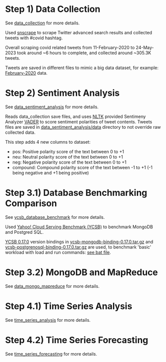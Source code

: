 # Step 1) Data Collection
See [data_collection](./data_collection/Data%20Collection.ipynb) for more details.

Used [snscrape](https://github.com/JustAnotherArchivist/snscrape) to scrape Twitter advanced search results and collected tweets with #covid hashtag.

Overall scraping covid related tweets from 11-February-2020 to 24-May-2023 took around ~6 hours to complete, and collected around ~305.3K tweets.

Tweets are saved in different files to mimic a big data dataset, for example: [February-2020](./data_collection/2020-02.csv) data.

# Step 2) Sentiment Analysis
See [data_sentiment_analysis](./data_sentiment_analysis/AddSentiments.ipynb) for more details.

Reads data_collection save files, and uses [NLTK](https://www.nltk.org/) provided Sentimeny Analyzer [VADER](https://www.nltk.org/_modules/nltk/sentiment/vader.html) to score sentiment polarities of tweet contents. Tweets files are saved in [data_sentiment_analysis/data](./data_sentiment_analysis/data) directory to not override raw collected data.

This step adds 4 new columns to dataset:
* pos: Positive polarity score of the text between 0 to +1
* neu: Neutral polarity score of the text between 0 to +1
* neg: Negative polarity score of the text between 0 to +1
* compound: Compound polarity score of the text between -1 to +1 (-1 being negative and +1 being positive)

# Step 3.1) Database Benchmarking Comparison
See [ycsb_database_benchmark](./ycsb_database_benchmark/Compare%20Databases.ipynb) for more details.

Used [Yahoo! Cloud Serving Benchmark (YCSB)](https://github.com/brianfrankcooper/YCSB) to benchmark MongoDB and Postgred SQL.

[YCSB 0.17.0](https://github.com/brianfrankcooper/YCSB/releases/tag/0.17.0) version bindings in [ycsb-mongodb-binding-0.17.0.tar.gz](./ycsb_database_benchmark/ycsb-mongodb-binding-0.17.0) and [ycsb-postgrenosql-binding-0.17.0.tar.gz](./ycsb_database_benchmark/ycsb-postgrenosql-binding-0.17.0) are used, to benchmark 'basic' workload with load and run commands: [see bat file](./ycsb_database_benchmark/ycsb-mongodb-binding-0.17.0/basictest.bat).

# Step 3.2) MongoDB and MapReduce
See [data_mongo_mapreduce](./data_mongo_mapreduce/MongoDB_MapReduce.ipynb) for more details.

# Step 4.1) Time Series Analysis
See [time_series_analysis](./time_series_analysis/Analysis.ipynb) for more details.

# Step 4.2) Time Series Forecasting
See [time_series_forecasting](./time_series_forecasting/Forecast.ipynb) for more details.